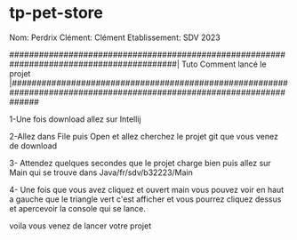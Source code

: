 # tp-pet-store

Nom: Perdrix
Clément: Clément
Etablissement: SDV 2023



##########################################################################################| Tuto Comment lancé le projet |######################################################################################################################

1-Une fois download allez sur Intellij

2-Allez dans File puis Open et allez cherchez le projet git que vous venez de download

3- Attendez quelques secondes que le projet charge bien puis allez sur Main qui se trouve dans Java/fr/sdv/b32223/Main

4- Une fois que vous avez cliquez et ouvert main vous pouvez voir en haut a gauche que le triangle vert c'est afficher et vous pourrez cliquez dessus et apercevoir la console qui se lance.

voila vous venez de lancer votre projet
